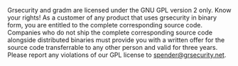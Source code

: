 Grsecurity and gradm are licensed under the GNU GPL version 2 only.
Know your rights! As a customer of any product that uses grsecurity in binary form, you are entitled to the complete corresponding source code. Companies who do not ship the complete corresponding source code alongside distributed binaries must provide you with a written offer for the source code transferrable to any other person and valid for three years. Please report any violations of our GPL license to spender@grsecurity.net.
